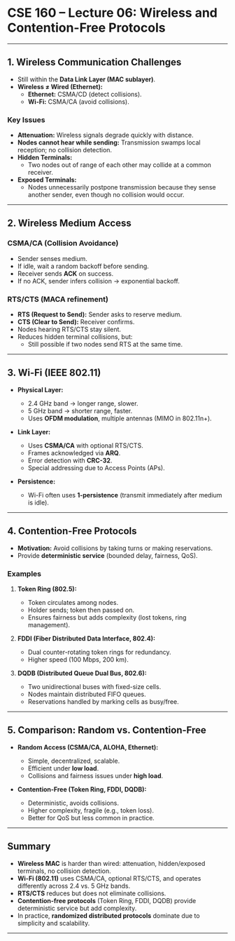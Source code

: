 # CSE 160 – Lecture 06: Wireless and Contention-Free Protocols

---

## 1. Wireless Communication Challenges

- Still within the **Data Link Layer (MAC sublayer)**.  
- **Wireless ≠ Wired (Ethernet):**  
  - **Ethernet:** CSMA/CD (detect collisions).  
  - **Wi-Fi:** CSMA/CA (avoid collisions).  

### Key Issues
- **Attenuation:** Wireless signals degrade quickly with distance.  
- **Nodes cannot hear while sending:** Transmission swamps local reception; no collision detection.  
- **Hidden Terminals:**  
  - Two nodes out of range of each other may collide at a common receiver.  
- **Exposed Terminals:**  
  - Nodes unnecessarily postpone transmission because they sense another sender, even though no collision would occur.  

---

## 2. Wireless Medium Access

### CSMA/CA (Collision Avoidance)
- Sender senses medium.  
- If idle, wait a random backoff before sending.  
- Receiver sends **ACK** on success.  
- If no ACK, sender infers collision → exponential backoff.  

### RTS/CTS (MACA refinement)
- **RTS (Request to Send):** Sender asks to reserve medium.  
- **CTS (Clear to Send):** Receiver confirms.  
- Nodes hearing RTS/CTS stay silent.  
- Reduces hidden terminal collisions, but:  
  - Still possible if two nodes send RTS at the same time.  

---

## 3. Wi-Fi (IEEE 802.11)

- **Physical Layer:**  
  - 2.4 GHz band → longer range, slower.  
  - 5 GHz band → shorter range, faster.
  - Uses **OFDM modulation**, multiple antennas (MIMO in 802.11n+).  

- **Link Layer:**  
  - Uses **CSMA/CA** with optional RTS/CTS.  
  - Frames acknowledged via **ARQ**.  
  - Error detection with **CRC-32**.  
  - Special addressing due to Access Points (APs).  

- **Persistence:**  
  - Wi-Fi often uses **1-persistence** (transmit immediately after medium is idle).  

---

## 4. Contention-Free Protocols

- **Motivation:** Avoid collisions by taking turns or making reservations.  
- Provide **deterministic service** (bounded delay, fairness, QoS).  

### Examples
1. **Token Ring (802.5):**  
   - Token circulates among nodes.  
   - Holder sends; token then passed on.  
   - Ensures fairness but adds complexity (lost tokens, ring management).  

2. **FDDI (Fiber Distributed Data Interface, 802.4):**  
   - Dual counter-rotating token rings for redundancy.  
   - Higher speed (100 Mbps, 200 km).  

3. **DQDB (Distributed Queue Dual Bus, 802.6):**  
   - Two unidirectional buses with fixed-size cells.  
   - Nodes maintain distributed FIFO queues.  
   - Reservations handled by marking cells as busy/free.  

---

## 5. Comparison: Random vs. Contention-Free

- **Random Access (CSMA/CA, ALOHA, Ethernet):**  
  - Simple, decentralized, scalable.  
  - Efficient under **low load**.  
  - Collisions and fairness issues under **high load**.  

- **Contention-Free (Token Ring, FDDI, DQDB):**  
  - Deterministic, avoids collisions.  
  - Higher complexity, fragile (e.g., token loss).  
  - Better for QoS but less common in practice.  

---

## Summary

- **Wireless MAC** is harder than wired: attenuation, hidden/exposed terminals, no collision detection.  
- **Wi-Fi (802.11)** uses CSMA/CA, optional RTS/CTS, and operates differently across 2.4 vs. 5 GHz bands.  
- **RTS/CTS** reduces but does not eliminate collisions.  
- **Contention-free protocols** (Token Ring, FDDI, DQDB) provide deterministic service but add complexity.  
- In practice, **randomized distributed protocols** dominate due to simplicity and scalability.  

---
